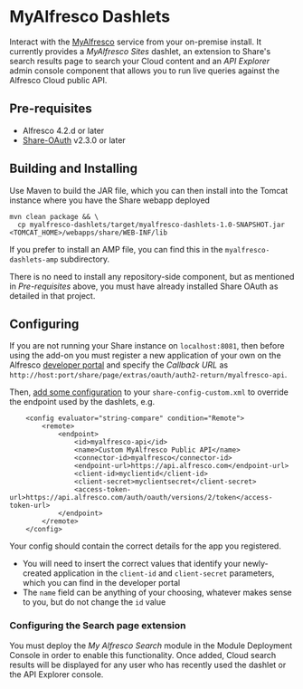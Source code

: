 MyAlfresco Dashlets
===============

Interact with the [MyAlfresco](https://my.alfresco.com/) service from your on-premise install. It currently provides a _MyAlfresco Sites_ dashlet, an extension to Share's search results page to search your Cloud content and an _API Explorer_ admin console component that allows you to run live queries against the Alfresco Cloud public API.

Pre-requisites
--------------

* Alfresco 4.2.d or later
* [Share-OAuth](https://github.com/share-extras/share-oauth) v2.3.0 or later

Building and Installing
-----------------------

Use Maven to build the JAR file, which you can then install into the Tomcat instance where you have the Share webapp deployed

    mvn clean package && \
      cp myalfresco-dashlets/target/myalfresco-dashlets-1.0-SNAPSHOT.jar <TOMCAT_HOME>/webapps/share/WEB-INF/lib

If you prefer to install an AMP file, you can find this in the `myalfresco-dashlets-amp` subdirectory.

There is no need to install any repository-side component, but as mentioned in _Pre-requisites_ above, you must have already installed Share OAuth as detailed in that project.

Configuring
-----------

If you are not running your Share instance on `localhost:8081`, then before using the add-on you must register a new application of your own on the Alfresco [developer portal](https://developer.alfresco.com/) and specify the _Callback URL_ as `http://host:port/share/page/extras/oauth/auth2-return/myalfresco-api`.

Then, [add some configuration](http://docs.alfresco.com/4.2/topic/com.alfresco.enterprise.doc/tasks/share-customizing-custom-config-file.html) to your `share-config-custom.xml` to override the endpoint used by the dashlets, e.g.

```
    <config evaluator="string-compare" condition="Remote">
        <remote>
            <endpoint>
                <id>myalfresco-api</id>
                <name>Custom MyAlfresco Public API</name>
                <connector-id>myalfresco</connector-id>
                <endpoint-url>https://api.alfresco.com</endpoint-url>
                <client-id>myclientid</client-id>
                <client-secret>myclientsecret</client-secret>
                <access-token-url>https://api.alfresco.com/auth/oauth/versions/2/token</access-token-url>
            </endpoint>
        </remote>
    </config>
```

Your config should contain the correct details for the app you registered.

 * You will need to insert the correct values that identify your newly-created application in the `client-id` and `client-secret` parameters, which you can find in the developer portal
 * The `name` field can be anything of your choosing, whatever makes sense to you, but do not change the `id` value
 
### Configuring the Search page extension
 
 You must deploy the _My Alfresco Search_ module in the Module Deployment Console in order to enable this functionality. Once added, Cloud search results will be displayed for any user who has recently used the dashlet or the API Explorer console.
